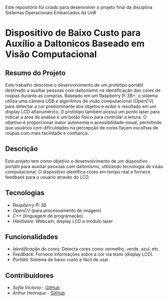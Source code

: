 Este repositório foi criado para desenvolver o projeto final da disciplina Sistemas Operacionais Embarcados da UnB

# Dispositivo de Baixo Custo para Auxílio a Daltonicos Baseado em Visão Computacional

## Resumo do Projeto

Este trabalho descreve o desenvolvimento de um protótipo portátil destinado a auxiliar pessoas com daltonismo na identificação das cores de roupas durante as compras. Baseado em um Raspberry Pi 3B+, o sistema utiliza uma câmera USB e algoritmos de visão computacional (OpenCV) para detectar a cor predominante dos objetos e exibir o resultado em um display LCD alfanumérico. O protótipo também possui um ponto laser para indicar a área de análise e um botão físico para controlar a leitura. O objetivo é proporcionar maior autonomia e acessibilidade visual, permitindo que usuários com dificuldades na percepção de cores façam escolhas de roupas com mais facilidade e confiança.

## Descrição

Este projeto tem como objetivo o desenvolvimento de um dispositivo portátil para auxiliar pessoas com daltonismo, utilizando tecnologia de visão computacional. O dispositivo identifica cores em tempo real e fornece feedback para o usuário através do LCD.

## Tecnologias

- *Raspberry Pi* 3B
- *OpenCV* (para processamento de imagem)
- *C++* (linguagem de programação)
- *Hardware*: Webcam, display LCD e módulo laser

## Funcionalidades

- *Identificação de cores*: Detecta cores como vermelho, verde, azul, etc.
- *Feedback*: Fornece informações sobre a cor via texto (display LCD).
- *Portátil*: Sistema de baixo custo e fácil de usar.

## Contribuidores
- *Sofia Victoria* - [GitHub](https://github.com/Sofiavictoria)
- *Arthur Henrique* - [GitHub](https://github.com/arthuriall)
